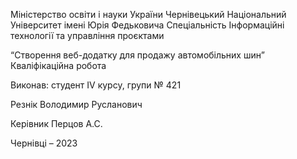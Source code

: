 Міністерство освіти і науки України
Чернівецький Національний Університет
імені Юрія Федьковича
Спеціальність Інформаційні технології та управління проєктами

“Створення веб-додатку для продажу автомобільних шин”
Кваліфікаційна робота


Виконав: студент IV курсу, групи № 421

Резнік Володимир Русланович
	
Керівник Перцов А.С.

Чернівці – 2023
 
